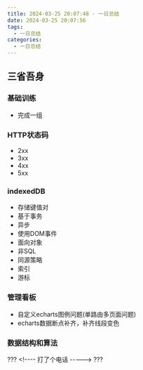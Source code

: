 ```yaml
---
title: 2024-03-25 20:07:48 - 一日总结
date: 2024-03-25 20:07:56
tags:
  - 一日总结
categories:
  - 一日总结
---
```


## 三省吾身

### 基础训练

- 完成一组

### HTTP状态码

- 2xx
- 3xx
- 4xx
- 5xx

### indexedDB

- 存储键值对
- 基于事务
- 异步
- 使用DOM事件
- 面向对象
- 非SQL
- 同源策略
- 索引
- 游标

### 管理看板

- 自定义echarts图例问题(单路由多页面问题)
- echarts数据断点补齐，补齐线段变色

### 数据结构和算法

??? \<!---- 打了个电话 -----> ???
